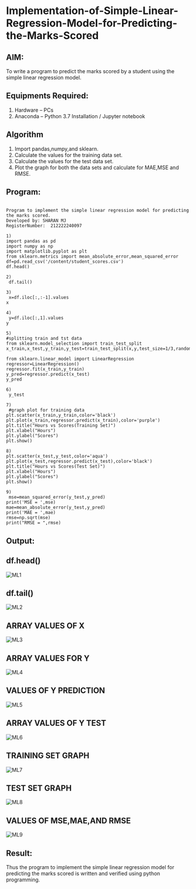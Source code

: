 # Implementation-of-Simple-Linear-Regression-Model-for-Predicting-the-Marks-Scored

## AIM:
To write a program to predict the marks scored by a student using the simple linear regression model.

## Equipments Required:
1. Hardware – PCs
2. Anaconda – Python 3.7 Installation / Jupyter notebook

## Algorithm
1. Import pandas,numpy,and sklearn.
2. Calculate the values for the training data set.
3. Calculate the values for the test data set.
4. Plot the graph for both the data sets and calculate for MAE,MSE and RMSE.

## Program:
```

Program to implement the simple linear regression model for predicting the marks scored.
Developed by: SHARAN MJ
RegisterNumber:  212222240097

```
```
1)
import pandas as pd
import numpy as np
import matplotlib.pyplot as plt
from sklearn.metrics import mean_absolute_error,mean_squared_error
df=pd.read_csv('/content/student_scores.csv')
df.head()

2)
 df.tail()

3)
 x=df.iloc[:,:-1].values
x

4)
 y=df.iloc[:,1].values
y

5)
#splitting train and tst data
from sklearn.model_selection import train_test_split
x_train,x_test,y_train,y_test=train_test_split(x,y,test_size=1/3,random_state=0)

from sklearn.linear_model import LinearRegression
regressor=LinearRegression()
regressor.fit(x_train,y_train)
y_pred=regressor.predict(x_test)
y_pred

6)
 y_test

7)
 #graph plot for training data
plt.scatter(x_train,y_train,color='black')
plt.plot(x_train,regressor.predict(x_train),color='purple')
plt.title("Hours vs Scores(Training Set)")
plt.xlabel("Hours")
plt.ylabel("Scores")
plt.show()

8)
plt.scatter(x_test,y_test,color='aqua')
plt.plot(x_test,regressor.predict(x_test),color='black')
plt.title("Hours vs Scores(Test Set)")
plt.xlabel("Hours")
plt.ylabel("Scores")
plt.show()

9)
 mse=mean_squared_error(y_test,y_pred)
print('MSE = ',mse)
mae=mean_absolute_error(y_test,y_pred)
print('MAE = ',mae)
rmse=np.sqrt(mse)
print("RMSE = ",rmse)

```

## Output:

## df.head()
![ML1](https://github.com/Roselinjovita/Implementation-of-Simple-Linear-Regression-Model-for-Predicting-the-Marks-Scored/assets/119104296/04b13a44-0138-4b7a-a0d8-fc7729167297)

## df.tail()
![ML2](https://github.com/Roselinjovita/Implementation-of-Simple-Linear-Regression-Model-for-Predicting-the-Marks-Scored/assets/119104296/d9863f02-c6da-4624-a95e-4bf7e38e2b22)

## ARRAY VALUES OF X
![ML3](https://github.com/Roselinjovita/Implementation-of-Simple-Linear-Regression-Model-for-Predicting-the-Marks-Scored/assets/119104296/e8453028-2ec8-460b-bb23-7cea4b693ce9)

## ARRAY VALUES FOR Y
![ML4](https://github.com/Roselinjovita/Implementation-of-Simple-Linear-Regression-Model-for-Predicting-the-Marks-Scored/assets/119104296/7e4185af-70ea-4ee1-a67b-0ac4160565b3)

## VALUES OF Y PREDICTION
![ML5](https://github.com/Roselinjovita/Implementation-of-Simple-Linear-Regression-Model-for-Predicting-the-Marks-Scored/assets/119104296/8915c8cd-cd8f-4b7c-8a37-a15d886905d7)

## ARRAY VALUES OF Y TEST
![ML6](https://github.com/Roselinjovita/Implementation-of-Simple-Linear-Regression-Model-for-Predicting-the-Marks-Scored/assets/119104296/8c75828d-cdce-4359-8a4a-0be8390ecd5c)

## TRAINING SET GRAPH
![ML7](https://github.com/Roselinjovita/Implementation-of-Simple-Linear-Regression-Model-for-Predicting-the-Marks-Scored/assets/119104296/15fcb028-b206-40b3-ad60-cf326af0ff3e)

## TEST SET GRAPH
![ML8](https://github.com/Roselinjovita/Implementation-of-Simple-Linear-Regression-Model-for-Predicting-the-Marks-Scored/assets/119104296/7ad629d3-cb46-44a1-8620-4cac9a171847)

## VALUES OF MSE,MAE,AND RMSE
![ML9](https://github.com/Roselinjovita/Implementation-of-Simple-Linear-Regression-Model-for-Predicting-the-Marks-Scored/assets/119104296/fab3399b-0a15-4735-9ea8-b50a13258aff)







## Result:
Thus the program to implement the simple linear regression model for predicting the marks scored is written and verified using python programming.
